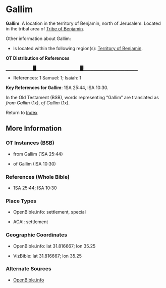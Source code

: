 # Gallim
**Gallim**. 
A location in the territory of Benjamin, north of Jerusalem. 
Located in the tribal area of [Tribe of Benjamin](../../../groups/md/acai/Benjamin.md). 




Other information about Gallim:


* Is located within the following region(s): 
[Territory of Benjamin](TerritoryOfBenjamin.md). 


**OT Distribution of References**

▁▁▁▁▁▁▁▁█▁▁▁▁▁▁▁▁▁▁▁▁▁█▁▁▁▁▁▁▁▁▁▁▁▁▁▁▁▁
* References: 1 Samuel: 1; Isaiah: 1



**Key References for Gallim**: 
1SA 25:44, ISA 10:30. 


In the Old Testament (BSB), words representing “Gallim” are translated as 
*from Gallim* (1x), *of Gallim* (1x). 




Return to [Index](00-Index.md)

## More Information

### OT Instances (BSB)

* from Gallim (1SA 25:44)

* of Gallim (ISA 10:30)



### References (Whole Bible)

* 1SA 25:44; ISA 10:30


### Place Types

* OpenBible.info: settlement, special

* ACAI: settlement



### Geographic Coordinates

* OpenBible.info: lat 31.816667; lon 35.25

* VizBible: lat 31.816667; lon 35.25



### Alternate Sources

* [OpenBible.info](https://www.openbible.info/geo/ancient/ac10bcf)



